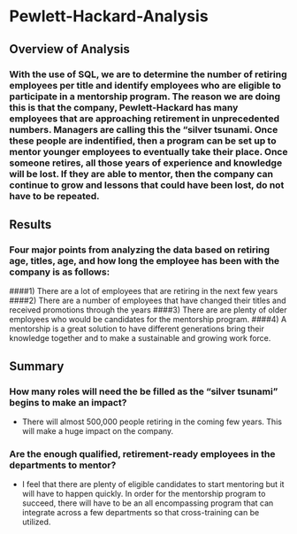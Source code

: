 # Pewlett-Hackard-Analysis

## Overview of Analysis 
### With the use of SQL, we are to determine the number of retiring employees per title and identify employees who are eligible to participate in a mentorship program. The reason we are doing this is that the company, Pewlett-Hackard has many employees that are approaching retirement in unprecedented numbers. Managers are calling this the “silver tsunami. Once these people are indentified, then a program can be set up to mentor younger employees to eventually take their place. Once someone retires, all those years of experience and knowledge will be lost. If they are able to mentor, then the company can continue to grow and lessons that could have been lost, do not have to be repeated. 

## Results 
### Four major points from analyzing the data based on retiring age, titles, age, and how long the employee has been with the company is as follows:
####1) There are a lot of employees that are retiring in the next few years
####2) There are a number of employees that have changed their titles and received promotions through the years
####3) There are are plenty of older employees who would be candidates for the mentorship program.
####4) A mentorship is a great solution to have different generations bring their knowledge together and to make a sustainable and growing work force.

## Summary
### How many roles will need the be filled as the “silver tsunami” begins to make an impact? 
- There will almost 500,000 people retiring in the coming few years. This will make a huge impact on the company.

### Are the enough qualified, retirement-ready employees in the departments to mentor? 
- I feel that there are plenty of eligible candidates to start mentoring but it will have to happen quickly. In order for the  mentorship program to succeed, there will have to be an all encompassing	program that can integrate across a few departments so that cross-training can be utilized. 
